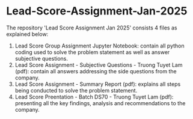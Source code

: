 # Lead-Score-Assignment-Jan-2025
The repository 'Lead Score Assignment Jan 2025' consists 4 files as explained below:
1. Lead Score Group Assignment Jupyter Notebook: contain all python coding used to solve the problem statement as well as answer subjective questions.
2. Lead Score Assignment - Subjective Questions - Truong Tuyet Lam (pdf): contain all answers addressing the side questions from the company.
3. Lead Score Assignment - Summary Report (pdf): explains all steps being conducted to solve the problem statement.
4. Lead Score Preentation - Batch DS70 - Truong Tuyet Lam (pdf): presenting all the key findings, analysis and recommendations to the company.